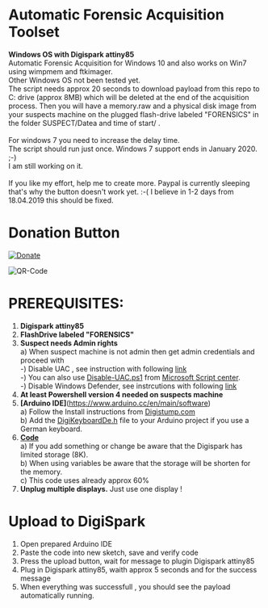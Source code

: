 # Automatic Forensic Acquisition Toolset<br/>
 **Windows OS with Digispark attiny85**<br/>
Automatic Forensic Acquisition for Windows 10 and also works on Win7 using wimpmem and ftkimager.<br/>
Other Windows OS not been tested yet.<br/>
The script needs approx 20 seconds to download payload from this repo to C: drive (approx 8MB) which will be deleted at the end of the acquisition process. Then you will have a memory.raw and a physical disk image from your suspects machine on the plugged flash-drive labeled "FORENSICS" in the folder SUSPECT/Datea and time of start/ . <br/><br/>
For windows 7 you need to increase the delay time.<br/>
The script should run just once. Windows 7 support ends in January 2020. ;-) <br/>
I am still working on it.<br/><br/>
If you like my effort, help me to create more.
Paypal is currently sleeping that's why the button doesn't work yet. :-(
I believe in 1-2 days from 18.04.2019 this should be fixed.

# Donation Button
[![Donate](https://img.shields.io/badge/Donate-PayPal-green.svg)](https://www.paypal.com/cgi-bin/webscr?cmd=_s-xclick&hosted_button_id=BBVUYZZW9JP56)

![QR-Code](https://user-images.githubusercontent.com/49499331/56194087-6fb0cd80-6032-11e9-939f-6088a4909b9f.png)

# PREREQUISITES:
1) **Digispark attiny85**
2) **FlashDrive labeled "FORENSICS"**
3) **Suspect needs Admin rights**<br/>
   a) When suspect machine is not admin then get admin credentials and proceed with <br/>
   -) Disable UAC , see instruction with following [link](https://www.faqforge.com/windows/how-to-disable-the-user-account-control-uac-in-windows-10/)<br/>
   -) You can also use [Disable-UAC.ps1](https://github.com/flipthemouse/acquisition/blob/master/Disable-UAC.ps1) from [Microsoft Script center](https://gallery.technet.microsoft.com/scriptcenter/Disable-UAC-using-730b6ecd).<br/>
   -) Disable Windows Defender, see instrcutions with following [link](https://www.wikihow.com/Turn-Off-Windows-Defender-in-Windows-10)<br/>
4) **At least Powershell version 4 needed on suspects machine**
3) **[Arduino IDE]**(https://www.arduino.cc/en/main/software)<br/>
  a) Follow the Install instructions from [Digistump.com](https://digistump.com/wiki/digispark/tutorials/connecting)<br/>
  b) Add the [DigiKeyboardDe.h](https://github.com/flipthemouse/acquisition/blob/master/DigiKeyboardDe.h) file to your Arduino project if you use a German keyboard.<br/>
4) **[Code](https://github.com/flipthemouse/acquisition/blob/master/WinFor-payload.txt)**<br/>
  a) If you add something or change be aware that the Digispark has limited storage (8K).<br/>
  b) When using variables be aware that the storage will be shorten for the memory.<br/>
  c) This code uses already approx 60% <br/>
5) **Unplug multiple displays.** Just use one display !
  
# Upload to DigiSpark
1) Open prepared Arduino IDE
2) Paste the code into new sketch, save and verify code
3) Press the upload button, wait for message to plugin Digispark attiny85
4) Plug in Digispark attiny85, waith approx 5 seconds and for the success message
5) When everything was successfull , you should see the payload automatically running.
  
